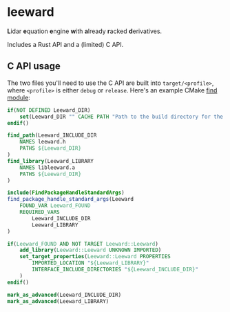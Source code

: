 # leeward

**L**idar **e**quation **e**ngine **w**ith **a**lready **r**acked **d**erivatives.

Includes a Rust API and a (limited) C API.

## C API usage

The two files you'll need to use the C API are built into `target/<profile>`, where `<profile>` is either `debug` or `release`.
Here's an example CMake [find module](https://cmake.org/cmake/help/v3.14/manual/cmake-developer.7.html#find-modules):

```cmake
if(NOT DEFINED Leeward_DIR)
    set(Leeward_DIR "" CACHE PATH "Path to the build directory for the desired profile (e.g. /path/to/leeward/ttarget/release)")
endif()

find_path(Leeward_INCLUDE_DIR
    NAMES leeward.h
    PATHS ${Leeward_DIR}
)
find_library(Leeward_LIBRARY
    NAMES libleeward.a
    PATHS ${Leeward_DIR}
)

include(FindPackageHandleStandardArgs)
find_package_handle_standard_args(Leeward
    FOUND_VAR Leeward_FOUND
    REQUIRED_VARS
        Leeward_INCLUDE_DIR
        Leeward_LIBRARY
)

if(Leeward_FOUND AND NOT TARGET Leeward::Leeward)
    add_library(Leeward::Leeward UNKNOWN IMPORTED)
    set_target_properties(Leeward::Leeward PROPERTIES
        IMPORTED_LOCATION "${Leeward_LIBRARY}" 
        INTERFACE_INCLUDE_DIRECTORIES "${Leeward_INCLUDE_DIR}"
    )
endif()

mark_as_advanced(Leeward_INCLUDE_DIR)
mark_as_advanced(Leeward_LIBRARY)
```
